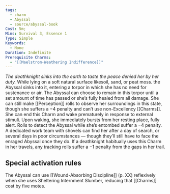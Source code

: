 ```yaml
---
tags:
  - charm
  - Abyssal
  - source/abyssal-book
Cost: 5m; 
Mins: Survival 3, Essence 1
Type: Simple
Keywords:
  - None
Duration: Indefinite
Prerequisite Charms:
  - "[[Maelstrom-Weathering Indifference]]"
---
```

*The deathknight sinks into the earth to taste the peace denied her by her duty.*
While lying on a soft natural surface likesoil, sand, or peat moss. the Abyssal sinks into it, entering a torpor in which she has no need for sustenance or air.
The Abyssal can choose to remain in this torpor until a set amount of time has passed or she’s fully healed from all damage. She can still make [[Perception]] rolls to observe her surroundings in this state, though she suffers a −4 penalty and can’t use non-Excellency [[Charms]]. She can end this Charm and wake prematurely in response to external stimuli. Upon waking, she immediately bursts from her resting place, fully alert.
Rolls to detect the Abyssal while she’s entombed suffer a −4 penalty. A dedicated work team with shovels can find her after a day of search, or several days in poor circumstances — though they’ll still have to face the enraged Abyssal once they do. If a deathknight habitually uses this Charm in her travels, any tracking rolls suffer a −1 penalty from the gaps in her trail.
## Special activation rules
The Abyssal can use [[Wound-Absorbing Discipline]] (p. XX) reflexively when she uses Sheltering Internment Slumber, reducing that [[Charms]] cost by five motes.